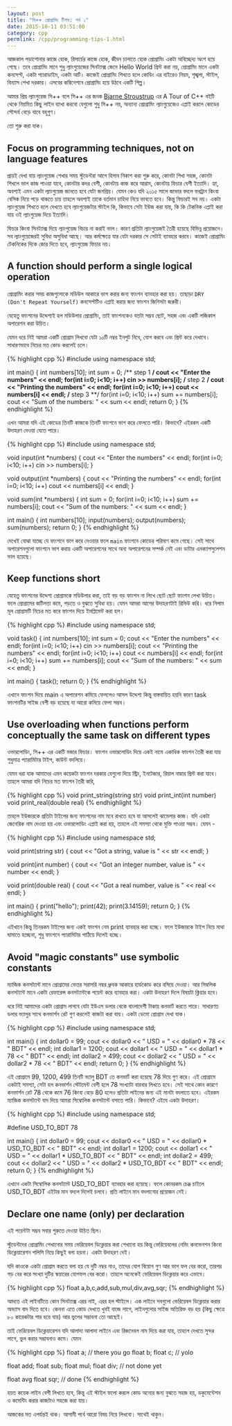 ```yaml
---
layout: post
title: "সি++ প্রোগ্রামিং টিপস: পর্ব ১"
date: 2015-10-11 03:51:00
category: cpp
permlink: /cpp/programming-tips-1.html
---
```

আজকাল পড়াশোনার কাজে হোক, রিসার্চের কাজে হোক, জীবন চালাতে হোক প্রোগ্রামিং একটা অবিচ্ছেদ্য অংশ হয়ে গেছে।  তবে প্রোগ্রামিং মানে শুধু ল্যাংগুয়েজের সিনট্যাক্স জেনে Hello World প্রিন্ট করা নয়, প্রোগ্রামিং মানে একটা কনসেপ্ট, একটা প্যারাডাইম, একটা আর্ট। কাজেই প্রোগ্রামিং শিখতে হলে কোডিং এর বাইরেও নিয়ম, শৃঙ্খলা, স্টাইল, বিন্যাস শেখা দরকার। এসবের কম্বিনেশনে প্রোগ্রামিং হয়ে উঠবে একটি শিল্প।

আমার প্রিয় ল্যাংগুয়েজ সি++ বলে সি++ এর জনক [Bjarne Stroustrup](http://www.stroustrup.com/) এর A Tour of C++ বইটি থেকে নিয়মিত কিছু লাইন ব্যাখা করবো যেগুলো শুধু সি++ নয়, অন্যান্য প্রোগ্রামিং ল্যাংগুয়েজেও এপ্লাই করলে কোডের সৌন্দর্য বেড়ে যাবে বহুগুণ।

তো শুরু করা যাক।

## Focus on programming techniques, not on language features

প্রায়ই দেখা যায় ল্যাংগুয়েজ শেখার সময় স্টুডেন্টরা আগে হিসাব নিকাশ করা শুরু করে, কোনটা শিখা সহজ, কোনটা শিখলে ভাল কাজ পাওয়া যাবে, কোনটার কদর বেশী, কোনটায় কাজ করে আরাম, কোনটায় ফিচার বেশী ইত্যাদি। হ্যা, অবশ্যই এমন একটা ল্যাংগুয়েজ জানতে হবে যেটা জনপ্রিয়। যেমন কেও যদি ২০১৫ সালে জাভার বদলে ফরট্রান কিংবা বেসিক নিয়ে পড়ে থাকতে চায় তাহলে অবশ্যই তাকে বর্তমান চাহিদা নিয়ে ভাবতে হবে। কিন্তু ফিচারই সব নয়। একটা ল্যাংগুয়েজ শিখতে হলে দেখতে হবে ল্যাংগুয়েজটার স্টাইল কি, কিভাবে সেটা ইউজ করা যায়, কি কি টেকনিক এপ্লাই করা যায় ওই ল্যাংগুয়েজ দিয়ে ইত্যাদি।

ফিচার কিংবা সিনট্যাক্স দিয়ে ল্যাংগুয়েজ বিচার না করাই ভাল। কারণ প্রতিটা ল্যাংগুয়েজই তৈরী হয়েছে বিভিন্ন প্রয়োজনে। সব ল্যাংগুয়েজেরই সুবিধা অসুবিধা আছে। আর কর্মক্ষেত্রে যার যেটা দরকার সে সেটাই ব্যাবহার করবে। কাজেই প্রোগ্রামিং টেকনিকের দিকে জোর দিতে হবে, ল্যাংগুয়েজ ফিচার নয়।

## A function should perform a single logical operation

প্রোগ্রামিং করার সময় কাজগুলোকে মডিউল আকারে ভাগ করার জন্য ফাংশন ব্যাবহার করা হয়। তাছাড়া `DRY (Don't Repeat Yourself)` কনসেপ্টটিও এপ্লাই করার জন্য ফাংশন জিনিসটা জরুরী।

যেহেতু ফাংশনের উদ্দেশ্যই হল মডিউলার প্রোগ্রামিং, তাই ফাংশনকেও যতটা সম্ভব ছোট, সহজ এবং একটি লজিকাল অপারেশন করা উচিত।

যেমন ধরে নিই আমরা একটি প্রোগ্রাম লিখবো যেটা ১০টি নম্বর ইনপুট নিবে, যোগ করবে এবং প্রিন্ট করে দেখাবে। সাধারণভাবে নিচের মত কোড করলেই চলে।

{% highlight cpp %}
#include <iostream>
using namespace std;

int main()
{
    int numbers[10];
    int sum = 0;
    /** step 1 **/
    cout << "Enter the numbers" << endl;
    for(int i=0; i<10; i++)
        cin >> numbers[i];
    /** step 2 **/
    cout << "Printing the numbers" << endl;
    for(int i=0; i<10; i++)
        cout << numbers[i] << endl;
    /** step 3 **/
    for(int i=0; i<10; i++)
         sum += numbers[i];
    cout << "Sum of the numbers: " << sum << endl;
    return 0;
}
{% endhighlight %}

এখন আমরা যদি এই কোডের তিনটি কাজকে তিনটি ফাংশনে ভাগ করে ফেলতে পারি। কিভাবে? এইরকম একটি উদাহরণ দেওয়া যেতে পারে।

{% highlight cpp %}
#include <iostream>
using namespace std;

void input(int *numbers)
{
    cout << "Enter the numbers" << endl;
    for(int i=0; i<10; i++)
        cin >> numbers[i];
}

void output(int *numbers)
{
    cout << "Printing the numbers" << endl;
    for(int i=0; i<10; i++)
        cout << numbers[i] << endl;
}

void sum(int *numbers)
{
    int sum = 0;
    for(int i=0; i<10; i++)
         sum += numbers[i];
    cout << "Sum of the numbers: " << sum << endl;
}

int main()
{
    int numbers[10];
    input(numbers);
    output(numbers);
    sum(numbers);
    return 0;
}
{% endhighlight %}

দেখেই বোঝা যাচ্ছে যে ফাংশনে ভাগ করে দেওয়ার ফলে `main` ফাংশনে কোডের পরিমাণ কমে গেছে। সেই সাথে অপারেশনগুলো ফাংশনে ভাগ করায় একটি অপারেশনের সাথে অন্য অপারেশনের সম্পর্ক নেই এবং ডাটার এনক্যাপসুলেশন ভাল হয়েছে।

## Keep functions short

যেহেতু ফাংশনের উদ্দেশ্য প্রোগ্রামকে মডিউলার করা, তাই বড় বড় ফাংশন না লিখে ছোট ছোট ফাংশন লেখা উচিত। ফলে প্রোগ্রামের জটিলতা কমে, পড়তে ও বুঝতে সুবিধা হয়। যেমন আমরা আগের উদাহরণটাই রিভিউ করি। ধরে নিলাম মূল প্রোগ্রামটি নিচের মত করে ফাংশন দিয়ে ইমপ্লিমেন্ট করা হল।

{% highlight cpp %}
#include <iostream>
using namespace std;

void task()
{
    int numbers[10];
    int sum = 0;
    cout << "Enter the numbers" << endl;
    for(int i=0; i<10; i++)
        cin >> numbers[i];
    cout << "Printing the numbers" << endl;
    for(int i=0; i<10; i++)
        cout << numbers[i] << endl;
    for(int i=0; i<10; i++)
         sum += numbers[i];
    cout << "Sum of the numbers: " << sum << endl;
}

int main()
{
    task();
    return 0;
}
{% endhighlight %}

এখানে ফাংশন দিয়ে main এ অপারেশন কমিয়ে ফেললেও আসল উদ্দেশ্য কিন্তু বাস্তবায়িত হয়নি কারণ task ফাংশনটির সাইজ বেশী বড় হয়েছে যা আরো কমিয়ে ফেলা সম্ভব।

## Use overloading when functions perform conceptually the same task on different types

ওভারলোডিং, সি++ এর একটি মজার ফিচার। ফাংশন ওভারলোডিং দিয়ে একই নামে একাধিক ফাংশন তৈরী করা যায় শুধুমাত্র প্যারামিটার টাইপ, কাউন্ট বদলিয়ে।

যেমন ধরা যাক আমাদের এমন কয়েকটা ফাংশন দরকার যেগুলো দিয়ে স্ট্রিং, ইনটেজার, রিয়াল নাম্বার প্রিন্ট করা যাবে। তাহলে আমরা যদি নিচের মত ফাংশন তৈরী করি,

{% highlight cpp %}
void print_string(string str)
void print_int(int number)
void print_real(double real)
{% endhighlight %}

তাহলে ইউজারকে প্রতিটা টাইপের জন্য ফাংশনের নাম মনে রাখতে হবে যা আসলেই ঝামেলার কাজ। যদি একটা জেনেরিক নাম দেওয়া হয় এবং ওভারলোডিং এপ্লাই করা হয়, তাহলে এই সমস্যা থেকে মুক্তি পাওয়া সম্ভব। যেমন -

{% highlight cpp %}
#include <iostream>
using namespace std;

void print(string str)
{
    cout << "Got a string, value is " << str << endl;
}

void print(int number)
{
    cout << "Got an integer number, value is " << number << endl;
}

void print(double real)
{
    cout << "Got a real number, value is " << real << endl;
}

int main()
{
    print("hello");
    print(42);
    print(3.14159);
    return 0;
}
{% endhighlight %}

এইখানে কিন্তু তিনরকম টাইপের জন্য একই ফাংশন নেম print ব্যাবহার করা হচ্ছে। ফলে ইউজারকে টাইপ নিয়ে মাথা ঘামাতে হচ্ছেনা, শুধু ফাংশনে প্যারামিটার পাঠিয়ে দিলেই হচ্ছে।

## Avoid "magic constants" use symbolic constants

ম্যাজিক কনসট্যান্ট মানে প্রোগ্রামের ভেতর সরাসরি নম্বর ধ্রুবক আকারে হার্ডকোড করে বসিয়ে দেওয়া। আর সিম্বলিক কনসট্যান্ট মানে একটা রেফারেন্স কনসট্যান্টকে পয়েন্ট করে ব্যাবহার করা। একটা উদাহরণ দিলে বিষয়টা ক্লিয়ার হবে।

ধরে নিই আমাদের একটা প্রোগ্রাম লাগবে যেটা ইউএস ডলার থেকে বাংলাদেশী টাকায় কনভার্ট করতে পারে। সাধারণত ডলার ভ্যালুর সাথে কনভার্শন রেট গুণ করলেই কাজটা করা যায়। একটা ডেমো প্রোগ্রাম দেখা যাক।

{% highlight cpp %}
#include <iostream>
using namespace std;

int main()
{
    int dollar0 = 99;
    cout << dollar0 << " USD = " << dollar0 * 78 << " BDT" << endl;
    int dollar1 = 1200;
    cout << dollar1 << " USD = " << dollar1 * 78 << " BDT" << endl;
    int dollar2 = 499;
    cout << dollar2 << " USD = " << dollar2 * 78 << " BDT" << endl;
    return 0;
}
{% endhighlight %}

এই প্রোগ্রামে 99, 1200, 499 তিনটি ভ্যালু BDT তে কনভার্ট করা হয়েছে 78 দিয়ে গুণ করে। এই প্রোগ্রামে একটাই সমস্যা, সেটা হল কনভার্শন স্টেটমেন্ট বেশী হলে 78 সংখ্যাটা বারবার লিখতে হবে। সেই সাথে কোন কারণে কনভার্শন রেট 78 থেকে কমে 76 কিংবা বেড়ে 80 হলেও প্রতিটা লাইনের জন্য এই মানটা বদলাতে হবে। এইরকম ম্যাজিক কনসট্যান্ট বাদ দিয়ে আমরা সিম্বোলিক কনসট্যান্ট বসাতে পারি। কিভাবে? এইযে একটা উদাহরণ।

{% highlight cpp %}
#include <iostream>
using namespace std;

#define USD_TO_BDT 78

int main()
{
    int dollar0 = 99;
    cout << dollar0 << " USD = " << dollar0 * USD_TO_BDT << " BDT" << endl;
    int dollar1 = 1200;
    cout << dollar1 << " USD = " << dollar1 * USD_TO_BDT << " BDT" << endl;
    int dollar2 = 499;
    cout << dollar2 << " USD = " << dollar2 * USD_TO_BDT << " BDT" << endl;
    return 0;
}
{% endhighlight %}

এখানে একটা সিম্বোলিক কনসট্যান্ট USD_TO_BDT ব্যাবহার করা হয়েছে। ফলে কোনরকম চেঞ্জ চাইলে USD_TO_BDT এইটার মান বদলে দিলেই চলবে। প্রতি লাইনে মান বদলানোর প্রয়োজন নেই।

## Declare one name (only) per declaration

এই পয়েন্টটা সম্ভব সবার শুরুতে দেওয়া উচিত ছিল।

স্টুডেন্টদের প্রোগ্রামিং শেখানোর সময় ভেরিয়েবল ডিক্লেয়ার করা শেখানো হয় কিন্তু ভেরিয়েবলের নেমিং কনভেনশন কিংবা ডিক্লেয়ারেশন পলিসি নিয়ে কিছুই বলা হয়না। একটা উদাহরণ দেই।

যদি কাওকে একটা প্রোগ্রাম করতে বলা হয় যে দুটি নম্বর নাও, তাদের যোগ বিয়োগ গুণ আর ভাগ ফল বের করো, তারপর গড় বের করে সংখ্যা দুটির স্কয়ারের যোগফল বের করো। তাহলে অনেকেই ভেরিয়েবল ডিক্লেয়ার করে এভাবে।

{% highlight cpp %}
float a,b,c,add,sub,mul,div,avg,sqr;
{% endhighlight %}

আদতে এই লাইনটিতে কোন সিনট্যাক্স এরর নাই, এরর হল স্টাইলে। এক লাইনে সবগুলো ভেরিয়েবল ডিক্লেয়ার করার অভ্যাস বাদ দিতে হবে। কেননা এতে কোড দেখতে খুবই বাজে লাগে, লাইনগুলোর সাইজ অতিরিক্ত বড় হয় (কিছু ক্ষেত্রে ৮০ কারেকটার পার হয়ে যায়) আর ভুলের সম্ভাবনা তো আছেই।

তাই ভেরিয়েবল ডিক্লেয়ারেশন যদি আলাদা আলাদা লাইনে এবং রিজনেবল নাম দিয়ে করা যায়, তাহলে দেখতে সুন্দর লাগে, ভুল করার সম্ভাবনাও কমে। যেমন

{% highlight cpp %}
float a; // there you go
float b;
float c; // yolo

float add;
float sub;
float mul;
float div; // not done yet

float avg
float sqr; // done
{% endhighlight %}

হয়ত কয়েক লাইন বেশী লিখতে হবে, কিন্তু এই স্টাইল ফলো করলে কোড অন্যের জন্য বুঝতে সহজ হয়, ডকুমেন্টেশন ও কমেন্টিং করার কাজটাও সহজে করা যায়।

আজকের মত এপর্যন্তই থাক। আগামী পর্বে আরো বিষয় নিয়ে লিখবো। সাথেই থাকুন।
